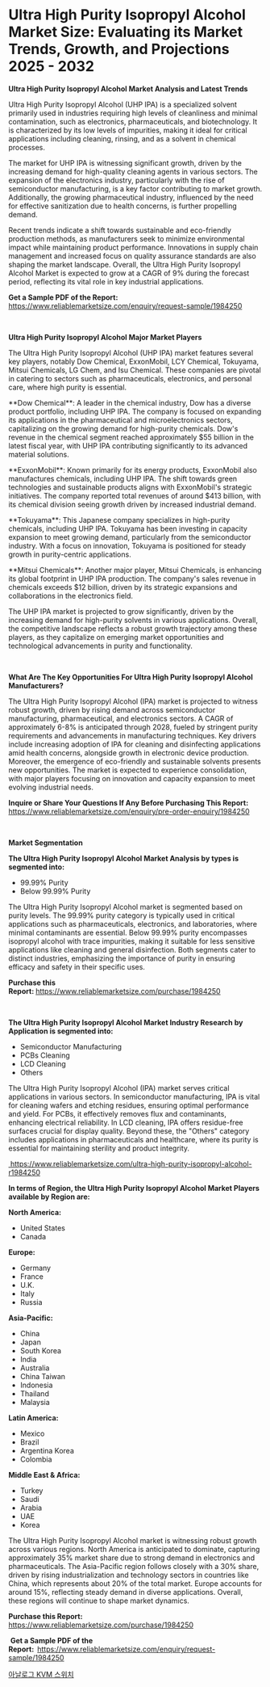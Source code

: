 <p><h1>Ultra High Purity Isopropyl Alcohol Market Size: Evaluating its Market Trends, Growth, and Projections 2025 - 2032</h1></p><p><strong>Ultra High Purity Isopropyl Alcohol Market Analysis and Latest Trends</strong></p>
<p><p>Ultra High Purity Isopropyl Alcohol (UHP IPA) is a specialized solvent primarily used in industries requiring high levels of cleanliness and minimal contamination, such as electronics, pharmaceuticals, and biotechnology. It is characterized by its low levels of impurities, making it ideal for critical applications including cleaning, rinsing, and as a solvent in chemical processes.</p><p>The market for UHP IPA is witnessing significant growth, driven by the increasing demand for high-quality cleaning agents in various sectors. The expansion of the electronics industry, particularly with the rise of semiconductor manufacturing, is a key factor contributing to market growth. Additionally, the growing pharmaceutical industry, influenced by the need for effective sanitization due to health concerns, is further propelling demand.</p><p>Recent trends indicate a shift towards sustainable and eco-friendly production methods, as manufacturers seek to minimize environmental impact while maintaining product performance. Innovations in supply chain management and increased focus on quality assurance standards are also shaping the market landscape. Overall, the Ultra High Purity Isopropyl Alcohol Market is expected to grow at a CAGR of 9% during the forecast period, reflecting its vital role in key industrial applications.</p></p>
<p><strong>Get a Sample PDF of the Report:&nbsp;</strong> <a href="https://www.reliablemarketsize.com/enquiry/request-sample/1984250?utm_campaign=1886&utm_medium=2&utm_source=Github&utm_content=ia&utm_term=05022025&utm_id=ultra-high-purity-isopropyl-alcohol">https://www.reliablemarketsize.com/enquiry/request-sample/1984250</a></p>
<p>&nbsp;</p>
<p><strong>Ultra High Purity Isopropyl Alcohol Major Market Players</strong></p>
<p><p>The Ultra High Purity Isopropyl Alcohol (UHP IPA) market features several key players, notably Dow Chemical, ExxonMobil, LCY Chemical, Tokuyama, Mitsui Chemicals, LG Chem, and Isu Chemical. These companies are pivotal in catering to sectors such as pharmaceuticals, electronics, and personal care, where high purity is essential.</p><p>**Dow Chemical**: A leader in the chemical industry, Dow has a diverse product portfolio, including UHP IPA. The company is focused on expanding its applications in the pharmaceutical and microelectronics sectors, capitalizing on the growing demand for high-purity chemicals. Dow's revenue in the chemical segment reached approximately $55 billion in the latest fiscal year, with UHP IPA contributing significantly to its advanced material solutions.</p><p>**ExxonMobil**: Known primarily for its energy products, ExxonMobil also manufactures chemicals, including UHP IPA. The shift towards green technologies and sustainable products aligns with ExxonMobil's strategic initiatives. The company reported total revenues of around $413 billion, with its chemical division seeing growth driven by increased industrial demand.</p><p>**Tokuyama**: This Japanese company specializes in high-purity chemicals, including UHP IPA. Tokuyama has been investing in capacity expansion to meet growing demand, particularly from the semiconductor industry. With a focus on innovation, Tokuyama is positioned for steady growth in purity-centric applications.</p><p>**Mitsui Chemicals**: Another major player, Mitsui Chemicals, is enhancing its global footprint in UHP IPA production. The company's sales revenue in chemicals exceeds $12 billion, driven by its strategic expansions and collaborations in the electronics field.</p><p>The UHP IPA market is projected to grow significantly, driven by the increasing demand for high-purity solvents in various applications. Overall, the competitive landscape reflects a robust growth trajectory among these players, as they capitalize on emerging market opportunities and technological advancements in purity and functionality.</p></p>
<p>&nbsp;</p>
<p><strong>What Are The Key Opportunities For Ultra High Purity Isopropyl Alcohol Manufacturers?</strong></p>
<p><p>The Ultra High Purity Isopropyl Alcohol (IPA) market is projected to witness robust growth, driven by rising demand across semiconductor manufacturing, pharmaceutical, and electronics sectors. A CAGR of approximately 6-8% is anticipated through 2028, fueled by stringent purity requirements and advancements in manufacturing techniques. Key drivers include increasing adoption of IPA for cleaning and disinfecting applications amid health concerns, alongside growth in electronic device production. Moreover, the emergence of eco-friendly and sustainable solvents presents new opportunities. The market is expected to experience consolidation, with major players focusing on innovation and capacity expansion to meet evolving industrial needs.</p></p>
<p><strong>Inquire or Share Your Questions If Any Before Purchasing This Report:</strong> <a href="https://www.reliablemarketsize.com/enquiry/pre-order-enquiry/1984250?utm_campaign=1886&utm_medium=2&utm_source=Github&utm_content=ia&utm_term=05022025&utm_id=ultra-high-purity-isopropyl-alcohol">https://www.reliablemarketsize.com/enquiry/pre-order-enquiry/1984250</a></p>
<p>&nbsp;</p>
<p><strong>Market Segmentation</strong></p>
<p><strong>The Ultra High Purity Isopropyl Alcohol Market Analysis by types is segmented into:</strong></p>
<p><ul><li>99.99% Purity</li><li>Below 99.99% Purity</li></ul></p>
<p><p>The Ultra High Purity Isopropyl Alcohol market is segmented based on purity levels. The 99.99% purity category is typically used in critical applications such as pharmaceuticals, electronics, and laboratories, where minimal contaminants are essential. Below 99.99% purity encompasses isopropyl alcohol with trace impurities, making it suitable for less sensitive applications like cleaning and general disinfection. Both segments cater to distinct industries, emphasizing the importance of purity in ensuring efficacy and safety in their specific uses.</p></p>
<p><strong>Purchase this Report:&nbsp;</strong><a href="https://www.reliablemarketsize.com/purchase/1984250?utm_campaign=1886&utm_medium=2&utm_source=Github&utm_content=ia&utm_term=05022025&utm_id=ultra-high-purity-isopropyl-alcohol">https://www.reliablemarketsize.com/purchase/1984250</a></p>
<p>&nbsp;</p>
<p><strong>The Ultra High Purity Isopropyl Alcohol Market Industry Research by Application is segmented into:</strong></p>
<p><ul><li>Semiconductor Manufacturing</li><li>PCBs Cleaning</li><li>LCD Cleaning</li><li>Others</li></ul></p>
<p><p>The Ultra High Purity Isopropyl Alcohol (IPA) market serves critical applications in various sectors. In semiconductor manufacturing, IPA is vital for cleaning wafers and etching residues, ensuring optimal performance and yield. For PCBs, it effectively removes flux and contaminants, enhancing electrical reliability. In LCD cleaning, IPA offers residue-free surfaces crucial for display quality. Beyond these, the "Others" category includes applications in pharmaceuticals and healthcare, where its purity is essential for maintaining sterility and product integrity.</p></p>
<p><a href="https://www.reliablemarketsize.com/ultra-high-purity-isopropyl-alcohol-r1984250?utm_campaign=1886&utm_medium=2&utm_source=Github&utm_content=ia&utm_term=05022025&utm_id=ultra-high-purity-isopropyl-alcohol">&nbsp;https://www.reliablemarketsize.com/ultra-high-purity-isopropyl-alcohol-r1984250</a></p>
<p><strong>In terms of Region, the Ultra High Purity Isopropyl Alcohol Market Players available by Region are:</strong></p>
<p>
    <p> <strong> North America: </strong>
        <ul>
            <li>United States</li>
            <li>Canada</li>
        </ul>
        </p> 
    <p> <strong> Europe: </strong>
        <ul>
            <li>Germany</li>
            <li>France</li>
            <li>U.K.</li>
            <li>Italy</li>
            <li>Russia</li>
        </ul>
        </p> 
    <p> <strong> Asia-Pacific: </strong>
        <ul>
            <li>China</li>
            <li>Japan</li>
            <li>South Korea</li>
            <li>India</li>
            <li>Australia</li>
            <li>China Taiwan</li>
            <li>Indonesia</li>
            <li>Thailand</li>
            <li>Malaysia</li>
        </ul>
        </p> 
    <p> <strong> Latin America: </strong>
        <ul>
            <li>Mexico</li>
            <li>Brazil</li>
            <li>Argentina Korea</li>
            <li>Colombia</li>
        </ul>
        </p> 
    <p> <strong> Middle East & Africa: </strong>
        <ul>
            <li>Turkey</li>
            <li>Saudi</li>
            <li>Arabia</li>
            <li>UAE</li>
            <li>Korea</li>
        </ul>
    </p>
    </p>
<p><p>The Ultra High Purity Isopropyl Alcohol market is witnessing robust growth across various regions. North America is anticipated to dominate, capturing approximately 35% market share due to strong demand in electronics and pharmaceuticals. The Asia-Pacific region follows closely with a 30% share, driven by rising industrialization and technology sectors in countries like China, which represents about 20% of the total market. Europe accounts for around 15%, reflecting steady demand in diverse applications. Overall, these regions will continue to shape market dynamics.</p></p>
<p><strong>Purchase this Report: </strong><a href="https://www.reliablemarketsize.com/purchase/1984250?utm_campaign=1886&utm_medium=2&utm_source=Github&utm_content=ia&utm_term=05022025&utm_id=ultra-high-purity-isopropyl-alcohol">https://www.reliablemarketsize.com/purchase/1984250</a></p>
<p>&nbsp;<strong>Get a Sample PDF of the Report:&nbsp;&nbsp;</strong><a href="https://www.reliablemarketsize.com/enquiry/request-sample/1984250?utm_campaign=1886&utm_medium=2&utm_source=Github&utm_content=ia&utm_term=05022025&utm_id=ultra-high-purity-isopropyl-alcohol">https://www.reliablemarketsize.com/enquiry/request-sample/1984250</a></p>
<p><strong></strong></p>
<p><p><a href="https://github.com/laholand/Market-Research-Report-List-7/blob/main/137833435339.md?utm_campaign=1886&utm_medium=2&utm_source=Github&utm_content=ia&utm_term=05022025&utm_id=ultra-high-purity-isopropyl-alcohol">아날로그 KVM 스위치</a></p></p>
